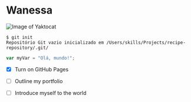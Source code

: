 # Wanessa 
![Image of Yaktocat](https://octodex.github.com/images/yaktocat.png)

```
$ git init
Repositório Git vazio inicializado em /Users/skills/Projects/recipe-repository/.git/
```

``` javascript
var myVar = "Olá, mundo!";
```

- [X] Turn on GitHub Pages
- [ ] Outline my portfolio
- [ ] Introduce myself to the world

